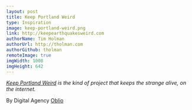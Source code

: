 ```yaml
---
layout: post
title: Keep Portland Weird
type: Inspiration
image: keep-portland-weird.png
link: http://keepearthquakesweird.com
authorName: Tim Holman
authorUrl: http://tholman.com
authorGithub: tholman
remoteImage: true
imgWidth: 1008
imgHeight: 642
---
```


_[Keep Portland Weird](http://keepearthquakesweird.com) is the kind of project that keeps the strange alive, on the internet._

By Digital Agency [Oblio](http://oblio.io)
